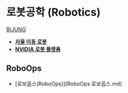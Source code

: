 # 로봇공학 (Robotics)
[BIJUNG](../index.md)

- [**자율 이동 로봇**](amr/index.md)
- [**NVIDIA 로봇 플랫폼**](nvidia/index.md)

## RoboOps

- [로보옵스(RoboOps)](RoboOps 로보옵스.md)
